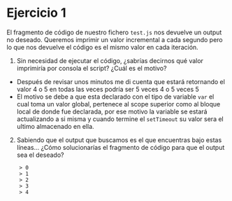 # Ejercicio 1

El fragmento de código de nuestro fichero `test.js` nos devuelve un output no 
deseado. Queremos imprimir un valor incremental a cada segundo pero lo que 
nos devuelve el código es el mismo valor en cada iteración. 

1. Sin necesidad de ejecutar el código, ¿sabrías decirnos qué valor imprimiría
 por consola el script? ¿Cuál es el motivo?
 - Después de revisar unos minutos me di cuenta que estará retornando el valor 4 o 5 en todas las veces podría ser 5 veces 4 o 5 veces 5
 - El motivo se debe a que esta declarado con el tipo de variable `var` el cual toma un valor global, pertenece al scope superior como al bloque local de donde fue declarada, por ese motivo la variable se estará actualizando a si misma y cuando termine el `setTimeout` su valor sera el ultimo almacenado en ella.
2. Sabiendo que el output que buscamos es el que encuentras bajo estas líneas… 
¿Cómo solucionarías el fragmento de código para que el output sea el deseado?

```
    > 0
    > 1
    > 2
    > 3
    > 4
```